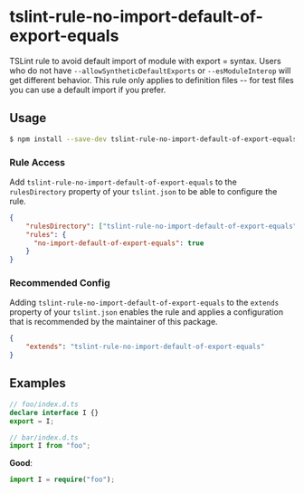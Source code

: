 # tslint-rule-no-import-default-of-export-equals
TSLint rule to avoid default import of module with export = syntax.
Users who do not have `--allowSyntheticDefaultExports` or `--esModuleInterop` will get different behavior.
This rule only applies to definition files -- for test files you can use a default import if you prefer.

## Usage
```bash
$ npm install --save-dev tslint-rule-no-import-default-of-export-equals
```

### Rule Access
Add `tslint-rule-no-import-default-of-export-equals` to the `rulesDirectory` property of your `tslint.json` to be 
able to configure the rule.
```json
{
    "rulesDirectory": ["tslint-rule-no-import-default-of-export-equals"],
    "rules": {
      "no-import-default-of-export-equals": true
    }
}
```

### Recommended Config
Adding `tslint-rule-no-import-default-of-export-equals` to the `extends` property of your `tslint.json`
enables the rule and applies a configuration that is recommended by the maintainer of this package.
```json
{
    "extends": "tslint-rule-no-import-default-of-export-equals"
}
```

## Examples

```ts
// foo/index.d.ts
declare interface I {}
export = I;

// bar/index.d.ts
import I from "foo";
```

**Good**:

```ts
import I = require("foo");
```
